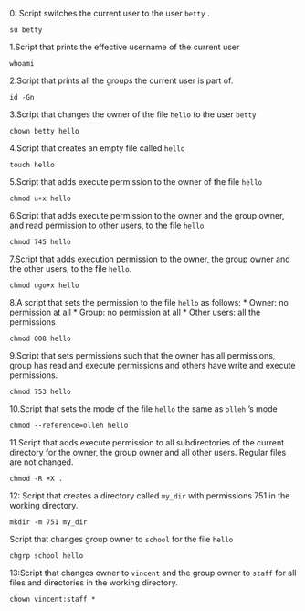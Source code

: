 0:  Script switches the current user to the user `betty` . 
    
    su betty
1.Script that prints the effective username of the current user
	  
    whoami
2.Script that prints all the groups the current user is part of.
	  
    id -Gn
3.Script that changes the owner of the file `hello` to the user `betty`
	  
    chown betty hello
	
4.Script that creates an empty file called `hello`
	  
    touch hello
5.Script that adds execute permission to the owner of the file `hello`
	  
    chmod u+x hello
6.Script that adds execute permission to the owner and the group owner, and read permission to other users, to the file `hello`
	  
    chmod 745 hello	 
7.Script that adds execution permission to the owner, the group owner and the other users, to the file `hello`.
	  
    chmod ugo+x hello
8.A script that sets the permission to the file `hello` as follows:
      * Owner: no permission at all
      * Group: no permission at all
      * Other users: all the permissions
    
    chmod 008 hello
9.Script that sets permissions such that the owner has all permissions, group has read     and execute permissions and others have write and execute permissions.
	  
    chmod 753 hello
10.Script that sets the mode of the file `hello` the same as `olleh` ’s mode
	  
    chmod --reference=olleh hello
 11.Script that adds execute permission to all subdirectories of the current directory       for the owner, the group owner and all other users. Regular files are not changed.
    
    chmod -R +X .
12: Script that creates a directory called `my_dir` with permissions 751 in the working     directory.
	  
    mkdir -m 751 my_dir
Script that changes group owner to `school` for the file `hello`
	  
    chgrp school hello
13:Script that changes owner to `vincent` and the group owner to `staff` for all files     and directories in the working directory.
    
    chown vincent:staff *

